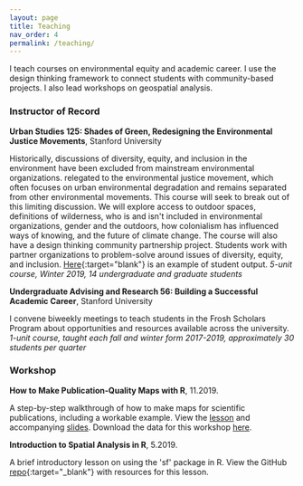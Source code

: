 ```yaml
---
layout: page
title: Teaching
nav_order: 4
permalink: /teaching/
---
```


I teach courses on environmental equity and academic career. I use the design thinking framework to connect students with community-based projects. I also lead workshops on geospatial analysis.

### Instructor of Record

**Urban Studies 125: Shades of Green, Redesigning the Environmental Justice Movements**, Stanford University

Historically, discussions of diversity, equity, and inclusion in the environment have been excluded from mainstream environmental organizations. relegated to the environmental justice movement, which often focuses on urban environmental degradation and remains separated from other environmental movements. This course will seek to break out of this limiting discussion. We will explore access to outdoor spaces, definitions of wilderness, who is and isn't included in environmental organizations, gender and the outdoors, how colonialism has influenced ways of knowing, and the future of climate change. The course will also have a design thinking community partnership project. Students work with partner organizations to problem-solve around issues of diversity, equity, and inclusion. [Here](https://stanford.maps.arcgis.com/apps/Cascade/index.html?appid=28a64c14a35140c08f33ee0e7e07f136){:target="blank"} is an example of student output. *5-unit course, Winter 2019, 14 undergraduate and graduate students*

**Undergraduate Advising and Research 56: Building a Successful Academic Career**, Stanford University

I convene biweekly meetings to teach students in the Frosh Scholars Program about opportunities and resources available across the university. *1-unit course, taught each fall and winter form 2017-2019, approximately 30 students per quarter*

### Workshop

**How to Make Publication-Quality Maps with R**, 11.2019.

A step-by-step walkthrough of how to make maps for scientific publications, including a workable example. View the [lesson](teaching/workshops/publication_quality_maps_R.html) and accompanying [slides](teaching/workshops/publication_quality_maps_R_slides.html). Download the data for this workshop [here](https://github.com/djxgonzalez/workshop-publication-quality-maps-R/tree/master).

**Introduction to Spatial Analysis in R**, 5.2019.

A brief introductory lesson on using the 'sf' package in R. View the GitHub [repo](https://github.com/djxgonzalez/spatial-analysis-r){:target="_blank"} with resources for this lesson.
